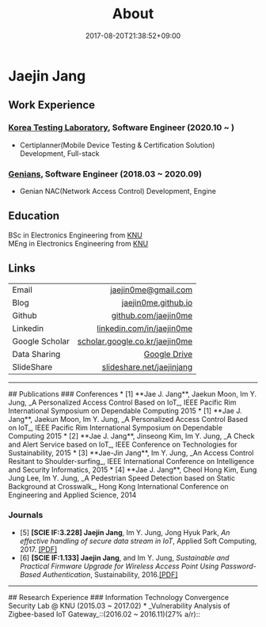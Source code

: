 ﻿---
title: "About"
date: 2017-08-20T21:38:52+09:00
lastmod: 2017-08-28T21:41:52+09:00
menu: "main"
weight: 50

# you can close something for this content if you open it in config.toml.
comment: false
mathjax: false
---
# **Jaejin Jang**

## Work Experience
### [Korea Testing Laboratory](https://www.ktl.re.kr), Software Engineer (2020.10 ~ )  
* Certiplanner(Mobile Device Testing & Certification Solution) Development, Full-stack  

### [Genians](https://www.genians.com), Software Engineer (2018.03 ~ 2020.09)  
* Genian NAC(Network Access Control) Development, Engine  

## Education
BSc in Electronics Engineering from [KNU](http://knu.ac.kr)<br>
MEng in Electronics Engineering from [KNU](http://knu.ac.kr)


## Links
|                |                         |
| :------------- | ----------------------: |
| Email          | jaejin0me@gmail.com |
| Blog           | [jaejin0me.github.io](https://jaejin0me.github.io/) |
| Github         | [github.com/jaejin0me](https://github.com/jaejin0me) |
| Linkedin       | [linkedin.com/in/jaejin0me](https://www.linkedin.com/in/jaejin0me) |
| Google Scholar | [scholar.google.co.kr/jaejin0me](https://scholar.google.co.kr/citations?hl=en&user=xRfhkyMAAAAJ) |
| Data Sharing   | [Google Drive](https://drive.google.com/drive/folders/1HijwUAF0P9XVF5niuFISoiDWFS5NHZpt?usp=sharing) |
| SlideShare     | [slideshare.net/jaejinjang](https://www.slideshare.net/jaejinjang) |

<hr>
## Publications
### Conferences
* [1]  **Jae J. Jang**, Jaekun Moon, Im Y. Jung, _A Personalized Access Control Based on IoT_, IEEE Pacific Rim International Symposium on Dependable Computing 2015
* [1]  **Jae J. Jang**, Jaekun Moon, Im Y. Jung, _A Personalized Access Control Based on IoT_, IEEE Pacific Rim International Symposium on Dependable Computing 2015
* [2]  **Jae J. Jang**, Jinseong Kim, Im Y. Jung, _A Check and Alert Service based on IoT_, IEEE Conference on Technologies for Sustainability, 2015
* [3]  **Jae-Jin Jang**, Im Y. Jung, _An Access Control Resitant to Shoulder-surfing_, IEEE International Conference on Intelligence and Security Informatics, 2015
* [4]  **Jae J. Jang**, Cheol Hong Kim, Eung Jung Lee, Im Y. Jung, _A Pedestrian Speed Detection based on Static Background at Crosswalk_, Hong Kong International Conference on Engineering and Applied Science, 2014

### Journals
* [5]  **[SCIE IF:3.228] Jaejin Jang**, Im Y. Jung, Jong Hyuk Park, _An effective handling of secure data stream in IoT_, Applied Soft Computing, 2017. [[PDF]](http://www.sciencedirect.com/science/article/pii/S1568494617302739)
* [6]  **[SCIE IF:1.133] Jaejin Jang**, and Im Y. Jung, _Sustainable and Practical Firmware Upgrade for Wireless Access Point Using Password-Based Authentication_, Sustainability, 2016.[[PDF]](http://www.mdpi.com/2071-1050/8/9/876)

<hr>
## Research Experience
### Information Technology Convergence Security Lab @ KNU (2015.03 ~ 2017.02)
* _Vulnerability Analysis of Zigbee-based IoT Gateway_::(2016.02 ~ 2016.11)(27% a/r)::
